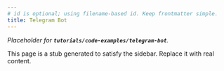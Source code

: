 ```yaml
---
# id is optional; using filename-based id. Keep frontmatter simple.
title: Telegram Bot
---
```


_Placeholder for **`tutorials/code-examples/telegram-bot`**._

This page is a stub generated to satisfy the sidebar.
Replace it with real content.
